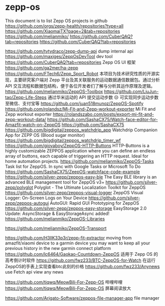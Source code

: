 # zepp-os
This document is to list Zepp OS projects in github
https://github.com/orgs/zepp-health/repositories?type=all
https://github.com/XiaomaiTX?page=2&tab=repositories
https://github.com/melianmiko/
https://github.com/CuberQAQ?tab=repositories
https://github.com/CuberQAQ?tab=repositories


https://github.com/tytydraco/zepp-dump-api dump internal api
https://github.com/maxiges/ZeppOsDevTool  dev tool
https://github.com/CuberQAQ?tab=repositories  Zepp OS UI 框架
https://github.com/ga2mer/ha-zepp
https://github.com/FTech6/Zepp_Sport_Robot 本项目为技术研究性质的开源实现，主要研究客户端对 Zepp 平台及其关联服务的运动数据通信数据包。通过分析 API 交互流程和数据包结构，便于各位开发者们了解与分析其运作原理及逻辑。
https://github.com/melianmiko/ZeppOS-Toolbox 
https://github.com/LiuJun-tao/Zepp-Life-Steps 通过华米运动的 API 提交运动步数 😒 可实现同步运动步数至微信、支付宝等
https://github.com/juan518munoz/ZeppOS-Spotify
https://github.com/rolandsz/Mi-Fit-and-Zepp-workout-exporter Mi Fit and Zepp workout exporter 
https://rolandszabo.com/posts/export-mi-fit-and-zepp-workout-data/
https://github.com/SashaCX75/Watch-face-editor-for-Amazfit-watch-on-ZeppOS
https://github.com/SashaCX75
https://github.com/bigdigital/zeppos_watchdrip_app Watchdrip Companion App for ZEPP OS (Blood sugar monitor)
https://github.com/bigdigital/zeppos_watchdrip_timer_wf
https://github.com/giovaboy/ZeppOS-HTTP-Buttons  HTTP-Buttons is a highly customizable ZEPPOS application where you can define an endless array of buttons, each capable of triggering an HTTP request. Ideal for home automation projects.
https://github.com/melianmiko/ZeppOS-Tasks Task list for ZeppOS. In sync with Google Tasks or Microsoft To Do
https://github.com/SashaCX75/ZeepOS-watchface-code-example
https://github.com/silver-zepp/zeppos-easy-ble  The Easy BLE library is an advanced BLE management tool for ZeppOS v3+
https://github.com/silver-zepp/polyglot  Polyglot - The Ultimate Localization Toolkit for ZeppOS
https://github.com/silver-zepp/zeppos-visual-logger  ZeppOS Visual Logger: On-Screen Logs on Your Device
https://github.com/silver-zepp/zeppos-autogui  AutoGUI: Rapid GUI Prototyping for ZeppOS
https://github.com/silver-zepp/zeppos-easy-storage  EasyStorage 2.0 Update: AsyncStorage & EasyStorageAsync added!
https://github.com/melianmiko/ZeppOS-Libraries  

https://github.com/melianmiko/ZeppOS-Transport

https://github.com/H3llK33p3r/zepp-fit-extractor  moving from amazfit/xiaomi device to a garmin device you may want to keep all your previous history in the new garmin connect platform
https://github.com/lc6464/Gaokao-Countdown-ZeppOS  适用于 Zepp OS 的高考倒计时软件
https://github.com/fwz233/BTC-ZeppOS-for-Watch 在运行ZeppOS的手表上实现查看btc此刻的价格
https://github.com/fwz233/Anynews  use Fetch api view any news

https://github.com/tiqwq/MeowBili-For-Zepp-OS 哔哩哔哩
https://github.com/tiqwq/MeowBili-For-Zepp-OS  屏幕阅读放大

https://github.com/Arigato-Software/zeppos-file-manager-app  file manager
